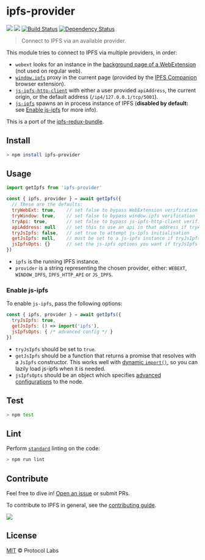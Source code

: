 # ipfs-provider

[![](https://img.shields.io/badge/made%20by-Protocol%20Labs-blue.svg?style=flat-square)](https://protocol.ai)
[![](https://img.shields.io/badge/project-IPFS-blue.svg?style=flat-square)](http://ipfs.io/)
[![Build Status](https://flat.badgen.net/travis/ipfs-shipyard/ipfs-provider)](https://travis-ci.com/ipfs-shipyard/ipfs-provider)
[![Dependency Status](https://david-dm.org/ipfs-shipyard/ipfs-provider.svg?style=flat-square)](https://david-dm.org/ipfs-shipyard/ipfs-provider)

> Connect to IPFS via an available provider.

This module tries to connect to IPFS via multiple providers, in order:

- `webext` looks for an instance in the [background page of a WebExtension](https://developer.mozilla.org/en-US/docs/Mozilla/Add-ons/WebExtensions/API/extension/getBackgroundPage) (not used on regular web).
- [`window.ipfs`](https://github.com/ipfs-shipyard/ipfs-companion/blob/master/docs/window.ipfs.md) proxy in the current page (provided by the [IPFS Companion](https://github.com/ipfs-shipyard/ipfs-companion) browser extension).
- [`js-ipfs-http-client`](https://github.com/ipfs/js-ipfs-http-client) with either a user provided `apiAddress`, the current origin, or the default address (`/ip4/127.0.0.1/tcp/5001`).
- [`js-ipfs`](https://github.com/ipfs/js-ipfs) spawns an in process instance of IPFS (**disabled by default:** see [Enable js-ipfs](#enable-js-ipfs) for more info).


This is a port of the [ipfs-redux-bundle](https://github.com/ipfs-shipyard/ipfs-redux-bundle).

## Install

```sh
> npm install ipfs-provider
```

## Usage

```js
import getIpfs from 'ipfs-provider'

const { ipfs, provider } = await getIpfs({
  // These are the defaults:
  tryWebExt: true,    // set false to bypass WebExtension verification
  tryWindow: true,    // set false to bypass window.ipfs verification
  tryApi: true,       // set false to bypass js-ipfs-http-client verification
  apiAddress: null    // set this to use an api in that address if tryApi is true
  tryJsIpfs: false,   // set true to attempt js-ipfs initialisation
  getJsIpfs: null,    // must be set to a js-ipfs instance if tryJsIpfs is true
  jsIpfsOpts: {}      // set the js-ipfs options you want if tryJsIpfs is true
})
```

- `ipfs` is the running IPFS instance.
- `provider` is a string representing the chosen provider, either: `WEBEXT`, `WINDOW_IPFS`, `IPFS_HTTP_API` or `JS_IPFS`.

### Enable js-ipfs

To enable `js-ipfs`, pass the following options:

```js
const { ipfs, provider } = await getIpfs({
  tryJsIpfs: true,
  getJsIpfs: () => import('ipfs'),
  jsIpfsOpts: { /* advanced config */ }
})
```

- `tryJsIpfs` should be set to `true`.
- `getJsIpfs` should be a function that returns a promise that resolves with a `JsIpfs` constructor. This works well with [dynamic `import()`](https://developers.google.com/web/updates/2017/11/dynamic-import), so you can lazily load js-ipfs when it is needed.
- `jsIpfsOpts` should be an object which specifies [advanced configurations](https://github.com/ipfs/js-ipfs#ipfs-constructor) to the node.

## Test

```sh
> npm test
```

## Lint

Perform [`standard`](https://standardjs.com/) linting on the code:

```sh
> npm run lint
```

## Contribute

Feel free to dive in! [Open an issue](https://github.com/ipfs-shipyard/ipfs-provider/issues/new) or submit PRs.

To contribute to IPFS in general, see the [contributing guide](https://github.com/ipfs/community/blob/master/CONTRIBUTING.md).

[![](https://cdn.rawgit.com/jbenet/contribute-ipfs-gif/master/img/contribute.gif)](https://github.com/ipfs/community/blob/master/CONTRIBUTING.md)

## License

[MIT](LICENSE) © Protocol Labs
